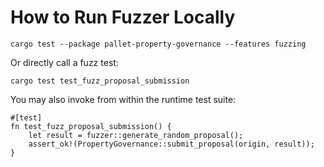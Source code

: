 # How to Run Fuzzer Locally

```
cargo test --package pallet-property-governance --features fuzzing
```

Or directly call a fuzz test:

```
cargo test test_fuzz_proposal_submission
```

You may also invoke from within the runtime test suite:

```
#[test]
fn test_fuzz_proposal_submission() {
    let result = fuzzer::generate_random_proposal();
    assert_ok!(PropertyGovernance::submit_proposal(origin, result));
}
```

